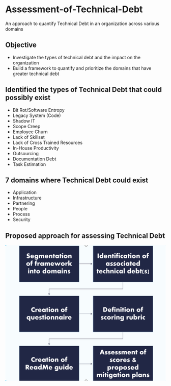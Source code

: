 # Assessment-of-Technical-Debt
An approach to quantify Technical Debt in an organization across various domains

## Objective
- Investigate the types of technical debt and the impact on the organization
- Build a framework to quantify and prioritize the domains that have greater technical debt 

## Identified the types of Technical Debt that could possibly exist
- Bit Rot/Software Entropy
- Legacy System (Code)
- Shadow IT 
- Scope Creep
- Employee Churn 
- Lack of Skillset
- Lack of Cross Trained Resources 
- In-House Productivity 
- Outsourcing
- Documentation Debt
- Task Estimation  

## 7 domains where Technical Debt could exist
- Application
- Infrastructure
- Partnering
- People
- Process
- Security

## Proposed approach for assessing Technical Debt

![Screenshots](approach.png)
